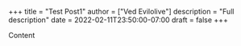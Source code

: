 +++
title = "Test Post1"
author = ["Ved Evilolive"]
description = "Full description"
date = 2022-02-11T23:50:00-07:00
draft = false
+++

Content
